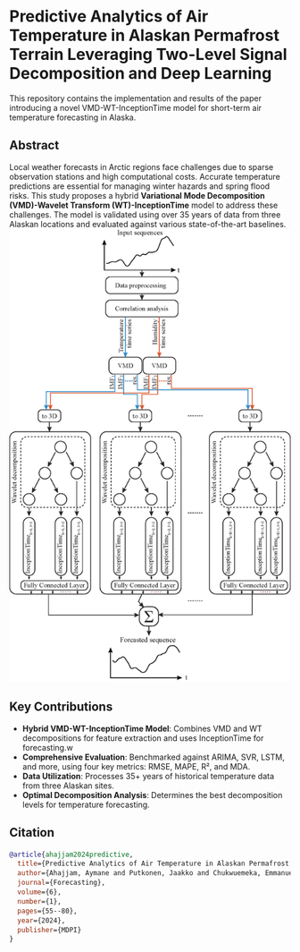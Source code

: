 # Predictive Analytics of Air Temperature in Alaskan Permafrost Terrain Leveraging Two-Level Signal Decomposition and Deep Learning

This repository contains the implementation and results of the paper introducing a novel VMD-WT-InceptionTime model for short-term air temperature forecasting in Alaska.


## Abstract

Local weather forecasts in Arctic regions face challenges due to sparse observation stations and high computational costs. Accurate temperature predictions are essential for managing winter hazards and spring flood risks. This study proposes a hybrid **Variational Mode Decomposition (VMD)-Wavelet Transform (WT)-InceptionTime** model to address these challenges. The model is validated using over 35 years of data from three Alaskan locations and evaluated against various state-of-the-art baselines.
![Multi-horizon forecasting of the temperature using VMD-WT-InceptionTime.](VMD-WT-InceptionTimev2.jpg "Multi-horizon forecasting of the temperature using VMD-WT-InceptionTime.")


## Key Contributions

- **Hybrid VMD-WT-InceptionTime Model**: Combines VMD and WT decompositions for feature extraction and uses InceptionTime for forecasting.w
- **Comprehensive Evaluation**: Benchmarked against ARIMA, SVR, LSTM, and more, using four key metrics: RMSE, MAPE, R², and MDA.
- **Data Utilization**: Processes 35+ years of historical temperature data from three Alaskan sites.
- **Optimal Decomposition Analysis**: Determines the best decomposition levels for temperature forecasting.


## Citation

```bibtex
@article{ahajjam2024predictive,
  title={Predictive Analytics of Air Temperature in Alaskan Permafrost Terrain Leveraging Two-Level Signal Decomposition and Deep Learning},
  author={Ahajjam, Aymane and Putkonen, Jaakko and Chukwuemeka, Emmanuel and Chance, Robert and Pasch, Timothy J},
  journal={Forecasting},
  volume={6},
  number={1},
  pages={55--80},
  year={2024},
  publisher={MDPI}
}